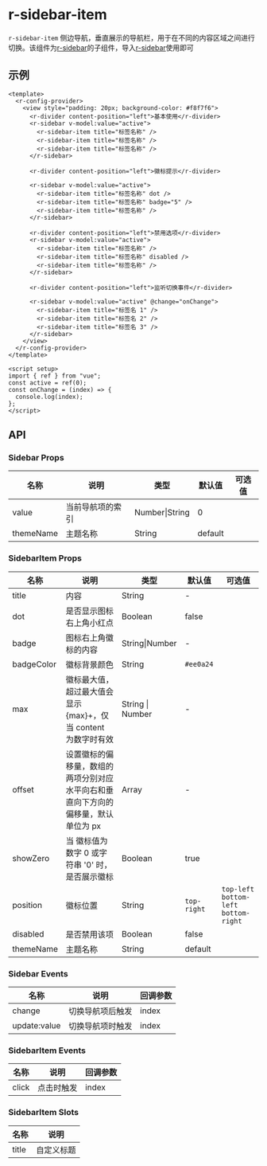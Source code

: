 # r-sidebar-item

`r-sidebar-item` 侧边导航，垂直展示的导航栏，用于在不同的内容区域之间进行切换。该组件为[r-sidebar](https://ext.dcloud.net.cn/plugin?id=19390)的子组件，导入[r-sidebar](https://ext.dcloud.net.cn/plugin?id=19390)使用即可

## 示例

```vue
<template>
  <r-config-provider>
    <view style="padding: 20px; background-color: #f8f7f6">
      <r-divider content-position="left">基本使用</r-divider>
      <r-sidebar v-model:value="active">
        <r-sidebar-item title="标签名称" />
        <r-sidebar-item title="标签名称" />
        <r-sidebar-item title="标签名称" />
      </r-sidebar>

      <r-divider content-position="left">徽标提示</r-divider>

      <r-sidebar v-model:value="active">
        <r-sidebar-item title="标签名称" dot />
        <r-sidebar-item title="标签名称" badge="5" />
        <r-sidebar-item title="标签名称" />
      </r-sidebar>

      <r-divider content-position="left">禁用选项</r-divider>
      <r-sidebar v-model:value="active">
        <r-sidebar-item title="标签名称" />
        <r-sidebar-item title="标签名称" disabled />
        <r-sidebar-item title="标签名称" />
      </r-sidebar>

      <r-divider content-position="left">监听切换事件</r-divider>

      <r-sidebar v-model:value="active" @change="onChange">
        <r-sidebar-item title="标签名 1" />
        <r-sidebar-item title="标签名 2" />
        <r-sidebar-item title="标签名 3" />
      </r-sidebar>
    </view>
  </r-config-provider>
</template>

<script setup>
import { ref } from "vue";
const active = ref(0);
const onChange = (index) => {
  console.log(index);
};
</script>
```

## API

### Sidebar Props

| 名称      | 说明             | 类型           | 默认值  | 可选值 |
| --------- | ---------------- | -------------- | ------- | ------ |
| value     | 当前导航项的索引 | Number\|String | 0       |        |
| themeName | 主题名称         | String         | default |        |

### SidebarItem Props

| 名称       | 说明                                                         | 类型             | 默认值      | 可选值                                  |
| ---------- | ------------------------------------------------------------ | ---------------- | ----------- | --------------------------------------- |
| title      | 内容                                                         | String           | -           |                                         |
| dot        | 是否显示图标右上角小红点                                     | Boolean          | false       |                                         |
| badge      | 图标右上角徽标的内容                                         | String\|Number   | -           |                                         |
| badgeColor | 徽标背景颜色                                                 | String           | `#ee0a24`   |                                         |
| max        | 徽标最大值，超过最大值会显示 {max}+，仅当 content 为数字时有效 | String \| Number | -           |                                         |
| offset     | 设置徽标的偏移量，数组的两项分别对应水平向右和垂直向下方向的偏移量，默认单位为 px | Array            | -           |                                         |
| showZero   | 当 徽标值为数字 0 或字符串 '0' 时，是否展示徽标              | Boolean          | true        |                                         |
| position   | 徽标位置                                                     | String           | `top-right` | `top-left` `bottom-left` `bottom-right` |
| disabled   | 是否禁用该项                                                 | Boolean          | false       |                                         |
| themeName  | 主题名称                                                     | String           | default     |                                         |

### Sidebar Events

| 名称         | 说明             | 回调参数 |
| ------------ | ---------------- | -------- |
| change       | 切换导航项后触发 | index    |
| update:value | 切换导航项时触发 | index    |

### SidebarItem Events

| 名称  | 说明       | 回调参数 |
| ----- | ---------- | -------- |
| click | 点击时触发 | index    |

### SidebarItem Slots

| 名称  | 说明       |
| ----- | ---------- |
| title | 自定义标题 |